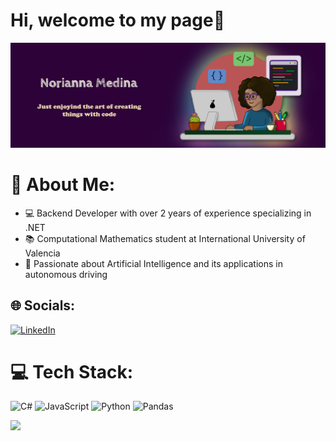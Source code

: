 # Hi, welcome to my page👋
![alt text](https://github.com/norians/norians/blob/main/cabeceragithub.jpg?raw=true)

# 💫 About Me:
- 💻 Backend Developer with over 2 years of experience specializing in .NET
- 📚 Computational Mathematics student at International University of Valencia
- 🚗 Passionate about Artificial Intelligence and its applications in autonomous driving

## 🌐 Socials:
[![LinkedIn](https://img.shields.io/badge/LinkedIn-%230077B5.svg?logo=linkedin&logoColor=white)](https://linkedin.com/in/https://www.linkedin.com/in/noriannamedina/) 

# 💻 Tech Stack:
![C#](https://img.shields.io/badge/c%23-%23239120.svg?style=for-the-badge&logo=csharp&logoColor=white) ![JavaScript](https://img.shields.io/badge/javascript-%23323330.svg?style=for-the-badge&logo=javascript&logoColor=%23F7DF1E) ![Python](https://img.shields.io/badge/python-3670A0?style=for-the-badge&logo=python&logoColor=ffdd54) ![Pandas](https://img.shields.io/badge/pandas-%23150458.svg?style=for-the-badge&logo=pandas&logoColor=white)

![](https://github-readme-stats.vercel.app/api/top-langs/?username=norians&theme=rose&hide_border=false&include_all_commits=false&count_private=false&layout=compact)

